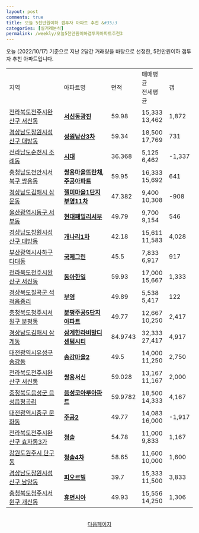 ```yaml
---
layout: post
comments: true
title: 오늘 5천만원이하 갭투자 아파트 추천 &#35;3
categories: [실거래분석]
permalink: /weekly/오늘5천만원이하갭투자아파트추천3
---
```


오늘 (2022/10/17) 기준으로 지난 2달간 거래량을 바탕으로 선정한,
5천만원이하 갭투자 추천 아파트입니다.

<table class="sortable">
  <tr>
    <td>지역</td>
    <td>아파트명</td>
    <td>면적</td>
    <td>매매평균<br>전세평균</td>
    <td>갭</td>
  </tr>

  <tr class="item">
    <td><a href="/apt/전라북도전주시완산구서신동">전라북도전주시완산구 서신동</a></td>
    <td style="font-weight: bold;"><a href="/apt/전라북도전주시완산구서신동서신동광진">서신동광진</a></td>
    <td>59.98</td>
    <td>15,333<br>13,462</td>
    <td>1,872</td>
  </tr>

  <tr class="item">
    <td><a href="/apt/경상남도창원시성산구대방동">경상남도창원시성산구 대방동</a></td>
    <td style="font-weight: bold;"><a href="/apt/경상남도창원시성산구대방동성원남산3차">성원남산3차</a></td>
    <td>59.34</td>
    <td>18,500<br>17,769</td>
    <td>731</td>
  </tr>

  <tr class="item">
    <td><a href="/apt/전라남도순천시조례동">전라남도순천시 조례동</a></td>
    <td style="font-weight: bold;"><a href="/apt/전라남도순천시조례동시대">시대</a></td>
    <td>36.368</td>
    <td>5,125<br>6,462</td>
    <td>-1,337</td>
  </tr>

  <tr class="item">
    <td><a href="/apt/충청남도천안시서북구쌍용동">충청남도천안시서북구 쌍용동</a></td>
    <td style="font-weight: bold;"><a href="/apt/충청남도천안시서북구쌍용동쌍용마을뜨란채,주공아파트">쌍용마을뜨란채,주공아파트</a></td>
    <td>59.95</td>
    <td>16,333<br>15,692</td>
    <td>641</td>
  </tr>

  <tr class="item">
    <td><a href="/apt/경상남도김해시삼문동">경상남도김해시 삼문동</a></td>
    <td style="font-weight: bold;"><a href="/apt/경상남도김해시삼문동젤미마을1단지부영11차">젤미마을1단지부영11차</a></td>
    <td>47.382</td>
    <td>9,400<br>10,308</td>
    <td>-908</td>
  </tr>

  <tr class="item">
    <td><a href="/apt/울산광역시동구서부동">울산광역시동구 서부동</a></td>
    <td style="font-weight: bold;"><a href="/apt/울산광역시동구서부동현대패밀리서부">현대패밀리서부</a></td>
    <td>49.79</td>
    <td>9,700<br>9,154</td>
    <td>546</td>
  </tr>

  <tr class="item">
    <td><a href="/apt/경상남도창원시성산구대방동">경상남도창원시성산구 대방동</a></td>
    <td style="font-weight: bold;"><a href="/apt/경상남도창원시성산구대방동개나리1차">개나리1차</a></td>
    <td>42.18</td>
    <td>15,611<br>11,583</td>
    <td>4,028</td>
  </tr>

  <tr class="item">
    <td><a href="/apt/부산광역시사하구다대동">부산광역시사하구 다대동</a></td>
    <td style="font-weight: bold;"><a href="/apt/부산광역시사하구다대동국제그린">국제그린</a></td>
    <td>45.5</td>
    <td>7,833<br>6,917</td>
    <td>917</td>
  </tr>

  <tr class="item">
    <td><a href="/apt/전라북도전주시완산구서신동">전라북도전주시완산구 서신동</a></td>
    <td style="font-weight: bold;"><a href="/apt/전라북도전주시완산구서신동동아한일">동아한일</a></td>
    <td>59.93</td>
    <td>17,000<br>15,667</td>
    <td>1,333</td>
  </tr>

  <tr class="item">
    <td><a href="/apt/경상북도칠곡군석적읍중리">경상북도칠곡군 석적읍중리</a></td>
    <td style="font-weight: bold;"><a href="/apt/경상북도칠곡군석적읍중리부영">부영</a></td>
    <td>49.89</td>
    <td>5,538<br>5,417</td>
    <td>122</td>
  </tr>

  <tr class="item">
    <td><a href="/apt/충청북도청주시서원구분평동">충청북도청주시서원구 분평동</a></td>
    <td style="font-weight: bold;"><a href="/apt/충청북도청주시서원구분평동분평주공5단지아파트">분평주공5단지아파트</a></td>
    <td>49.77</td>
    <td>12,667<br>10,250</td>
    <td>2,417</td>
  </tr>

  <tr class="item">
    <td><a href="/apt/경상남도김해시삼계동">경상남도김해시 삼계동</a></td>
    <td style="font-weight: bold;"><a href="/apt/경상남도김해시삼계동삼계한라비발디센텀시티">삼계한라비발디센텀시티</a></td>
    <td>84.9743</td>
    <td>32,333<br>27,417</td>
    <td>4,917</td>
  </tr>

  <tr class="item">
    <td><a href="/apt/대전광역시유성구송강동">대전광역시유성구 송강동</a></td>
    <td style="font-weight: bold;"><a href="/apt/대전광역시유성구송강동송강마을2">송강마을2</a></td>
    <td>49.5</td>
    <td>14,000<br>11,250</td>
    <td>2,750</td>
  </tr>

  <tr class="item">
    <td><a href="/apt/전라북도전주시완산구서신동">전라북도전주시완산구 서신동</a></td>
    <td style="font-weight: bold;"><a href="/apt/전라북도전주시완산구서신동쌍용서신">쌍용서신</a></td>
    <td>59.028</td>
    <td>13,167<br>11,167</td>
    <td>2,000</td>
  </tr>

  <tr class="item">
    <td><a href="/apt/충청북도음성군음성읍평곡리">충청북도음성군 음성읍평곡리</a></td>
    <td style="font-weight: bold;"><a href="/apt/충청북도음성군음성읍평곡리음성코아루아파트">음성코아루아파트</a></td>
    <td>59.9782</td>
    <td>18,500<br>14,333</td>
    <td>4,167</td>
  </tr>

  <tr class="item">
    <td><a href="/apt/대전광역시중구문화동">대전광역시중구 문화동</a></td>
    <td style="font-weight: bold;"><a href="/apt/대전광역시중구문화동주공2">주공2</a></td>
    <td>49.77</td>
    <td>14,083<br>16,000</td>
    <td>-1,917</td>
  </tr>

  <tr class="item">
    <td><a href="/apt/전라북도전주시완산구효자동3가">전라북도전주시완산구 효자동3가</a></td>
    <td style="font-weight: bold;"><a href="/apt/전라북도전주시완산구효자동3가청솔">청솔</a></td>
    <td>54.78</td>
    <td>11,000<br>9,833</td>
    <td>1,167</td>
  </tr>

  <tr class="item">
    <td><a href="/apt/강원도원주시단구동">강원도원주시 단구동</a></td>
    <td style="font-weight: bold;"><a href="/apt/강원도원주시단구동청솔4차">청솔4차</a></td>
    <td>58.65</td>
    <td>11,600<br>10,000</td>
    <td>1,600</td>
  </tr>

  <tr class="item">
    <td><a href="/apt/경상남도창원시성산구남양동">경상남도창원시성산구 남양동</a></td>
    <td style="font-weight: bold;"><a href="/apt/경상남도창원시성산구남양동피오르빌">피오르빌</a></td>
    <td>39.7</td>
    <td>15,333<br>11,500</td>
    <td>3,833</td>
  </tr>

  <tr class="item">
    <td><a href="/apt/충청북도청주시서원구개신동">충청북도청주시서원구 개신동</a></td>
    <td style="font-weight: bold;"><a href="/apt/충청북도청주시서원구개신동휴먼시아">휴먼시아</a></td>
    <td>49.93</td>
    <td>15,556<br>14,250</td>
    <td>1,306</td>
  </tr>

  <tr>
      <script async src="https://pagead2.googlesyndication.com/pagead/js/adsbygoogle.js?client=ca-pub-3485438051770037"
          crossorigin="anonymous"></script>
      <ins class="adsbygoogle"
          style="display:block"
          data-ad-format="fluid"
          data-ad-layout-key="-fb+5w+4e-db+86"
          data-ad-client="ca-pub-3485438051770037"
          data-ad-slot="1827090281"></ins>
      <script>
          (adsbygoogle = window.adsbygoogle || []).push({});
      </script>
  </tr>

</table>
<br>
<center><a href="/weekly/오늘5천만원이하갭투자아파트추천4">다음페이지</a></center>
<br><br>
